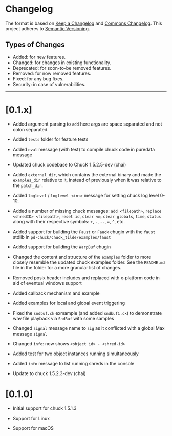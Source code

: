# Changelog

The format is based on [Keep a Changelog](https://keepachangelog.com/en/1.0.0/) and [Commons Changelog](https://common-changelog.org). This project adheres to [Semantic Versioning](https://semver.org/spec/v2.0.0.html).

## Types of Changes

- Added: for new features.
- Changed: for changes in existing functionality.
- Deprecated: for soon-to-be removed features.
- Removed: for now removed features.
- Fixed: for any bug fixes.
- Security: in case of vulnerabilities.

---

# [0.1.x]

- Added argument parsing to `add` here args are space separated and not colon separated.

- Added `tests` folder for feature tests

- Added `eval` message (with test) to compile chuck code in puredata message

- Updated chuck codebase to ChucK 1.5.2.5-dev (chai)

- Added `external_dir`, which contains the external binary and made the `examples_dir` relative to it, instead of previously when it was relative to the `patch_dir`.

- Added `loglevel` / `loglevel <int>` message for setting chuck log level 0-10.

- Added a number of missing chuck messages: `add <filepath>`, `replace <shredID> <filepath>`, `reset id`, `clear vm`, `clear globals`, `time`, `status` along with their respective symbols: `+`, `-`, `--`, `=`, `^`, etc.

- Added support for building the `Faust` or `Fauck` chugin with the `faust`
stdlib in `pd-chuck/chuck_tilde/examples/faust`

- Added support for building the `WarpBuf` chugin

- Changed the content and structure of the `examples` folder to more closely resemble the updated chuck examples folder. See the `README.md` file in the folder for a more granular list of changes.

- Removed posix header includes and replaced with x-platform code in aid of eventual windows support

- Added callback mechanism and example

- Added examples for local and global event triggering

- Fixed the `sndbuf.ck` exmample (and added `sndbuf1.ck`) to demonstrate wav file playback via `SndBuf` with some samples

- Changed `signal` message name to `sig` as it conflicted with a global Max message `signal`


- Changed `info`: now shows `<object id> - <shred-id>`

- Added test for two object instances running simultaneously

- Added `info` message to list running shreds in the console

- Update to chuck 1.5.2.3-dev (chai)


# [0.1.0]

- Initial support for chuck 1.5.1.3

- Support for Linux

- Support for macOS

